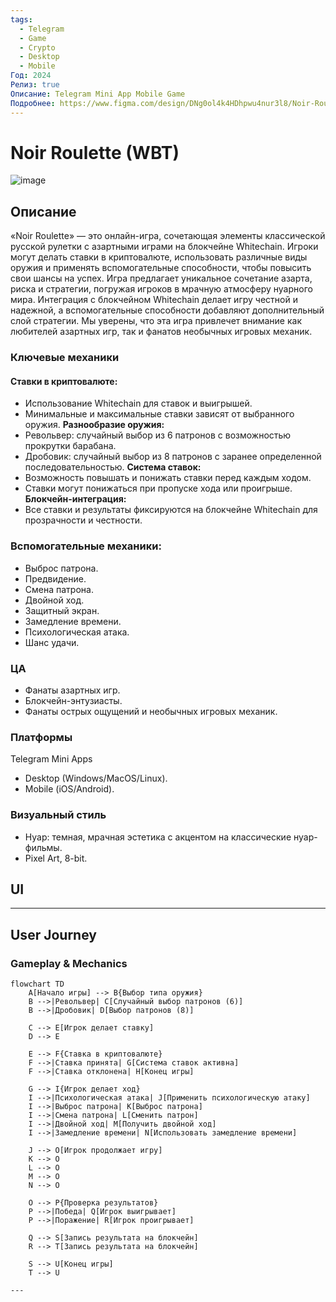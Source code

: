 ```yaml
---
tags:
  - Telegram
  - Game
  - Crypto
  - Desktop
  - Mobile
Год: 2024
Релиз: true
Описание: Telegram Mini App Mobile Game
Подробнее: https://www.figma.com/design/DNg0ol4k4HDhpwu4nur3l8/Noir-Roulette-Telegram-Game-(Copy)?node-id=0-1&t=aRssaNvExBthA7tx-1
---
```


# Noir Roulette (WBT)

![image](https://github.com/user-attachments/assets/9977590c-b20b-4800-9f10-b65b0301bbd3)

## Описание

«Noir Roulette» — это онлайн-игра, сочетающая элементы классической русской рулетки с азартными играми на блокчейне Whitechain. Игроки могут делать ставки в криптовалюте, использовать различные виды оружия и применять вспомогательные способности, чтобы повысить свои шансы на успех.
Игра предлагает уникальное сочетание азарта, риска и стратегии, погружая игроков в мрачную атмосферу нуарного мира. Интеграция с блокчейном Whitechain делает игру честной и надежной, а вспомогательные способности добавляют дополнительный слой стратегии. Мы уверены, что эта игра привлечет внимание как любителей азартных игр, так и фанатов необычных игровых механик.

### Ключевые механики

#### **Ставки в криптовалюте:**
  - Использование Whitechain для ставок и выигрышей.
  - Минимальные и максимальные ставки зависят от выбранного оружия.
**Разнообразие оружия:**
  - Револьвер: случайный выбор из 6 патронов с возможностью прокрутки барабана.
  - Дробовик: случайный выбор из 8 патронов с заранее определенной последовательностью.
**Система ставок:**
  - Возможность повышать и понижать ставки перед каждым ходом.
  - Ставки могут понижаться при пропуске хода или проигрыше.
**Блокчейн-интеграция:**
  - Все ставки и результаты фиксируются на блокчейне Whitechain для прозрачности и честности.
   
### Вспомогательные механики:

- Выброс патрона.
- Предвидение.
- Смена патрона.
- Двойной ход.
- Защитный экран.
- Замедление времени.
- Психологическая атака.
- Шанс удачи.

### ЦА

- Фанаты азартных игр.
- Блокчейн-энтузиасты.
- Фанаты острых ощущений и необычных игровых механик.

### Платформы

Telegram Mini Apps
- Desktop (Windows/MacOS/Linux).
- Mobile (iOS/Android).

### Визуальный стиль

- Нуар: темная, мрачная эстетика с акцентом на классические нуар-фильмы.
- Pixel Art, 8-bit.


## UI

---

## User Journey 

### Gameplay & Mechanics

```mermaid
flowchart TD
    A[Начало игры] --> B{Выбор типа оружия}
    B -->|Револьвер| C[Случайный выбор патронов (6)]
    B -->|Дробовик| D[Выбор патронов (8)]
    
    C --> E[Игрок делает ставку]
    D --> E
    
    E --> F{Ставка в криптовалюте}
    F -->|Ставка принята| G[Система ставок активна]
    F -->|Ставка отклонена| H[Конец игры]

    G --> I{Игрок делает ход}
    I -->|Психологическая атака| J[Применить психологическую атаку]
    I -->|Выброс патрона| K[Выброс патрона]
    I -->|Смена патрона| L[Сменить патрон]
    I -->|Двойной ход| M[Получить двойной ход]
    I -->|Замедление времени| N[Использовать замедление времени]
    
    J --> O[Игрок продолжает игру]
    K --> O
    L --> O
    M --> O
    N --> O
    
    O --> P{Проверка результатов}
    P -->|Победа| Q[Игрок выигрывает]
    P -->|Поражение| R[Игрок проигрывает]
    
    Q --> S[Запись результата на блокчейн]
    R --> T[Запись результата на блокчейн]
    
    S --> U[Конец игры]
    T --> U

---
